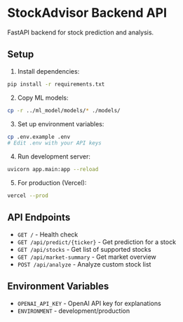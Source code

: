 # StockAdvisor Backend API

FastAPI backend for stock prediction and analysis.

## Setup

1. Install dependencies:
```bash
pip install -r requirements.txt
```

2. Copy ML models:
```bash
cp -r ../ml_model/models/* ./models/
```

3. Set up environment variables:
```bash
cp .env.example .env
# Edit .env with your API keys
```

4. Run development server:
```bash
uvicorn app.main:app --reload
```

5. For production (Vercel):
```bash
vercel --prod
```

## API Endpoints

- `GET /` - Health check
- `GET /api/predict/{ticker}` - Get prediction for a stock
- `GET /api/stocks` - Get list of supported stocks
- `GET /api/market-summary` - Get market overview
- `POST /api/analyze` - Analyze custom stock list

## Environment Variables

- `OPENAI_API_KEY` - OpenAI API key for explanations
- `ENVIRONMENT` - development/production
